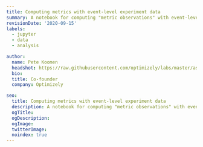 ```yaml
---
title: Computing metrics with event-level experiment data
summary: A notebook for computing "metric observations" with event-level experiment data
revisionDate: '2020-09-15'
labels:
  - jupyter
  - data
  - analysis

author:
  name: Pete Koomen
  headshot: https://raw.githubusercontent.com/optimizely/labs/master/assets/author-headshots/petekoomen.png
  bio:
  title: Co-founder
  company: Optimizely

seo:
  title: Computing metrics with event-level experiment data
  description: A notebook for computing "metric observations" with event-level experiment data
  ogTitle:
  ogDescription:
  ogImage:
  twitterImage:
  noindex: true
---
```

